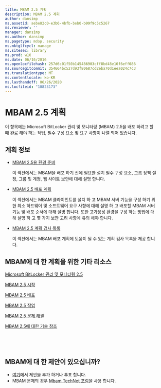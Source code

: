 ```yaml
---
title: MBAM 2.5 계획
description: MBAM 2.5 계획
author: dansimp
ms.assetid: aebe82c0-e3b6-4bfb-beb0-b99f9c5c5267
ms.reviewer: ''
manager: dansimp
ms.author: dansimp
ms.pagetype: mdop, security
ms.mktglfcycl: manage
ms.sitesec: library
ms.prod: w10
ms.date: 06/16/2016
ms.openlocfilehash: 257d6c01f50b145486903cff8bd48e10f6eff086
ms.sourcegitcommit: 354664bc527d93f80687cd2eba70d1eea024c7c3
ms.translationtype: MT
ms.contentlocale: ko-KR
ms.lasthandoff: 06/26/2020
ms.locfileid: "10823173"
---
```

# MBAM 2.5 계획


이 항목에는 Microsoft BitLocker 관리 및 모니터링 (MBAM) 2.5을 배포 하려고 할 때 완료 해야 하는 작업, 필수 구성 요소 및 요구 사항이 나열 되어 있습니다.

## 계획 정보


-   [MBAM 2.5용 환경 준비](preparing-your-environment-for-mbam-25.md)

    이 섹션에서는 MBAM을 배포 하기 전에 필요한 설치 필수 구성 요소, 그룹 정책 설정, 그룹 및 계정, 웹 사이트 보안에 대해 설명 합니다.

-   [MBAM 2.5 배포 계획](planning-to-deploy-mbam-25.md)

    이 섹션에서는 MBAM 클라이언트를 설치 하 고 MBAM 서버 기능을 구성 하기 위한 최소 하드웨어 및 소프트웨어 요구 사항에 대해 설명 하 고 배포할 MBAM 서버 기능 및 배포 순서에 대해 설명 합니다. 또한 고가용성 환경을 구성 하는 방법에 대해 설명 하 고 몇 가지 보안 고려 사항에 유의 해야 합니다.

-   [MBAM 2.5 계획 검사 목록](mbam-25-planning-checklist.md)

    이 섹션에서는 MBAM 배포 계획에 도움이 될 수 있는 계획 검사 목록을 제공 합니다.

## <a href="" id="other-resources-for-planning-for-mbam-"></a>MBAM에 대 한 계획을 위한 기타 리소스


[Microsoft BitLocker 관리 및 모니터링 2.5](index.md)

[MBAM 2.5 시작](getting-started-with-mbam-25.md)

[MBAM 2.5 배포](deploying-mbam-25.md)

[MBAM 2.5 작업](operations-for-mbam-25.md)

[MBAM 2.5 문제 해결](troubleshooting-mbam-25.md)

[MBAM 2.5에 대한 기술 참조](technical-reference-for-mbam-25.md)



 

 
## MBAM에 대 한 제안이 있으십니까?
- [여기](http://mbam.uservoice.com/forums/268571-microsoft-bitlocker-administration-and-monitoring)에서 제안을 추가 하거나 투표 합니다. 
- MBAM 문제의 경우 [Mbam TechNet 포럼](https://social.technet.microsoft.com/Forums/home?forum=mdopmbam)을 사용 합니다.




